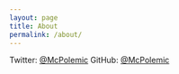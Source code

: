 ```yaml
---
layout: page
title: About
permalink: /about/
---
```


Twitter: [@McPolemic](https://twitter.com/mcpolemic)
GitHub: [@McPolemic](https://github.com/mcpolemic)
